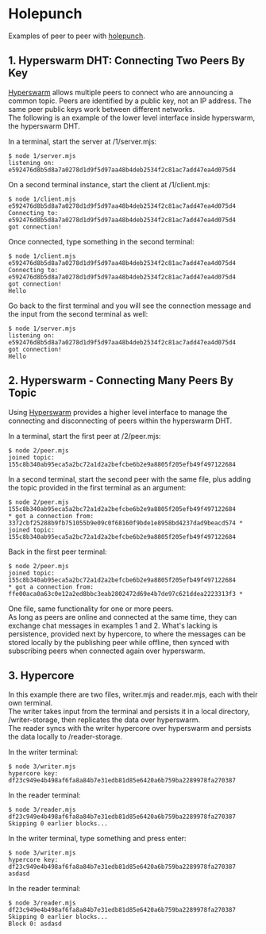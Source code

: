 # Holepunch
Examples of peer to peer with [holepunch](https://docs.holepunch.to/).

## 1. Hyperswarm DHT: Connecting Two Peers By Key
[Hyperswarm](https://docs.holepunch.to/building-blocks/hyperswarm) allows multiple peers to connect who are announcing a common topic.  Peers are identified by a public key, not an IP address.  The same peer public keys work between different networks.  
The following is an example of the lower level interface inside hyperswarm, the hyperswarm DHT.   

In a terminal, start the server at /1/server.mjs:  
```
$ node 1/server.mjs
listening on: e592476d8b5d8a7a0278d1d9f5d97aa48b4deb2534f2c81ac7add47ea4d075d4
```

On a second terminal instance, start the client at /1/client.mjs:
```
$ node 1/client.mjs e592476d8b5d8a7a0278d1d9f5d97aa48b4deb2534f2c81ac7add47ea4d075d4
Connecting to: e592476d8b5d8a7a0278d1d9f5d97aa48b4deb2534f2c81ac7add47ea4d075d4
got connection!
```

Once connected, type something in the second terminal:
```
$ node 1/client.mjs e592476d8b5d8a7a0278d1d9f5d97aa48b4deb2534f2c81ac7add47ea4d075d4
Connecting to: e592476d8b5d8a7a0278d1d9f5d97aa48b4deb2534f2c81ac7add47ea4d075d4
got connection!
Hello
```

Go back to the first terminal and you will see the connection message and the input from the second terminal as well:
```
$ node 1/server.mjs
listening on: e592476d8b5d8a7a0278d1d9f5d97aa48b4deb2534f2c81ac7add47ea4d075d4
got connection!
Hello
```

## 2. Hyperswarm - Connecting Many Peers By Topic
Using [Hyperswarm](https://docs.holepunch.to/building-blocks/hyperswarm) provides a higher level interface to manage the connecting and disconnecting of peers within the hyperswarm DHT.  

In a terminal, start the first peer at /2/peer.mjs:  
```
$ node 2/peer.mjs
joined topic: 155c8b340ab95eca5a2bc72a1d2a2befcbe6b2e9a8805f205efb49f497122684
```

In a second terminal, start the second peer with the same file, plus adding the topic provided in the first terminal as an argument:
```
$ node 2/peer.mjs 155c8b340ab95eca5a2bc72a1d2a2befcbe6b2e9a8805f205efb49f497122684
* got a connection from: 3372cbf25288b9fb751055b9e09c0f68160f9bde1e8958bd4237dad9beacd574 *
joined topic: 155c8b340ab95eca5a2bc72a1d2a2befcbe6b2e9a8805f205efb49f497122684
```

Back in the first peer terminal:
```
$ node 2/peer.mjs 
joined topic: 155c8b340ab95eca5a2bc72a1d2a2befcbe6b2e9a8805f205efb49f497122684
* got a connection from: ffe00aca0a63c0e12a2ed8bbc3eab2802472d69e4b7de97c621ddea2223313f3 *
```

One file, same functionality for one or more peers.  
As long as peers are online and connected at the same time, they can exchange chat messages in examples 1 and 2. What's lacking is persistence, provided next by hypercore, to where the messages can be stored locally by the publishing peer while offline, then synced with subscribing peers when connected again over hyperswarm.

## 3. Hypercore
In this example there are two files, writer.mjs and reader.mjs, each with their own terminal.  
The writer takes input from the terminal and persists it in a local directory, /writer-storage, then replicates the data over hyperswarm.  
The reader syncs with the writer hypercore over hyperswarm and persists the data locally to /reader-storage.    

In the writer terminal:
```
$ node 3/writer.mjs
hypercore key: df23c949e4b498af6fa8a84b7e31edb81d85e6420a6b759ba2289978fa270387
```

In the reader terminal:
```
$ node 3/reader.mjs df23c949e4b498af6fa8a84b7e31edb81d85e6420a6b759ba2289978fa270387
Skipping 0 earlier blocks...
```

In the writer terminal, type something and press enter:
```
$ node 3/writer.mjs
hypercore key: df23c949e4b498af6fa8a84b7e31edb81d85e6420a6b759ba2289978fa270387
asdasd
```

In the reader terminal:
```
$ node 3/reader.mjs df23c949e4b498af6fa8a84b7e31edb81d85e6420a6b759ba2289978fa270387
Skipping 0 earlier blocks...
Block 0: asdasd
```